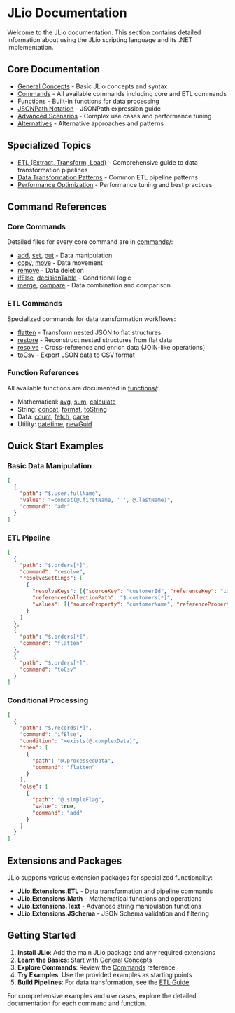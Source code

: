 # JLio Documentation

Welcome to the JLio documentation. This section contains detailed information about using the JLio scripting language and its .NET implementation.

## Core Documentation

- [General Concepts](general.md) - Basic JLio concepts and syntax
- [Commands](commands.md) - All available commands including core and ETL commands
- [Functions](functions.md) - Built-in functions for data processing
- [JSONPath Notation](path-notation.md) - JSONPath expression guide
- [Advanced Scenarios](advanced.md) - Complex use cases and performance tuning
- [Alternatives](alternatives.md) - Alternative approaches and patterns

## Specialized Topics

- [ETL (Extract, Transform, Load)](etl.md) - Comprehensive guide to data transformation pipelines
- [Data Transformation Patterns](etl.md#common-data-pipeline-patterns) - Common ETL pipeline patterns
- [Performance Optimization](advanced.md) - Performance tuning and best practices

## Command References

### Core Commands
Detailed files for every core command are in [commands/](commands):
- [add](commands/add.md), [set](commands/set.md), [put](commands/put.md) - Data manipulation
- [copy](commands/copy.md), [move](commands/move.md) - Data movement
- [remove](commands/remove.md) - Data deletion
- [ifElse](commands/ifElse.md), [decisionTable](commands/decisionTable.md) - Conditional logic
- [merge](commands/merge.md), [compare](commands/compare.md) - Data combination and comparison

### ETL Commands
Specialized commands for data transformation workflows:
- [flatten](commands/flatten.md) - Transform nested JSON to flat structures
- [restore](commands/restore.md) - Reconstruct nested structures from flat data
- [resolve](commands/resolve.md) - Cross-reference and enrich data (JOIN-like operations)
- [toCsv](commands/toCsv.md) - Export JSON data to CSV format

### Function References
All available functions are documented in [functions/](functions):
- Mathematical: [avg](functions/avg.md), [sum](functions/sum.md), [calculate](functions/calculate.md)
- String: [concat](functions/concat.md), [format](functions/format.md), [toString](functions/toString.md)
- Data: [count](functions/count.md), [fetch](functions/fetch.md), [parse](functions/parse.md)
- Utility: [datetime](functions/datetime.md), [newGuid](functions/newGuid.md)

## Quick Start Examples

### Basic Data Manipulation
```json
[
  {
    "path": "$.user.fullName",
    "value": "=concat(@.firstName, ' ', @.lastName)",
    "command": "add"
  }
]
```

### ETL Pipeline
```json
[
  {
    "path": "$.orders[*]",
    "command": "resolve",
    "resolveSettings": [
      {
        "resolveKeys": [{"sourceKey": "customerId", "referenceKey": "id"}],
        "referencesCollectionPath": "$.customers[*]",
        "values": [{"sourceProperty": "customerName", "referenceProperty": "name"}]
      }
    ]
  },
  {
    "path": "$.orders[*]",
    "command": "flatten"
  },
  {
    "path": "$.orders[*]",
    "command": "toCsv"
  }
]
```

### Conditional Processing
```json
[
  {
    "path": "$.records[*]",
    "command": "ifElse",
    "condition": "=exists(@.complexData)",
    "then": [
      {
        "path": "@.processedData",
        "command": "flatten"
      }
    ],
    "else": [
      {
        "path": "@.simpleFlag",
        "value": true,
        "command": "add"
      }
    ]
  }
]
```

## Extensions and Packages

JLio supports various extension packages for specialized functionality:

- **JLio.Extensions.ETL** - Data transformation and pipeline commands
- **JLio.Extensions.Math** - Mathematical functions and operations  
- **JLio.Extensions.Text** - Advanced string manipulation functions
- **JLio.Extensions.JSchema** - JSON Schema validation and filtering

## Getting Started

1. **Install JLio**: Add the main JLio package and any required extensions
2. **Learn the Basics**: Start with [General Concepts](general.md)
3. **Explore Commands**: Review the [Commands](commands.md) reference
4. **Try Examples**: Use the provided examples as starting points
5. **Build Pipelines**: For data transformation, see the [ETL Guide](etl.md)

For comprehensive examples and use cases, explore the detailed documentation for each command and function.
